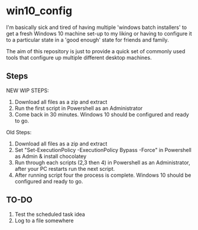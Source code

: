 # win10_config

I'm basically sick and tired of having multiple 'windows batch installers' to get a fresh Windows 10 machine set-up to my liking or having to configure it to a particular state in a 'good enough' state for friends and family.

The aim of this repository is just to provide a quick set of commonly used tools that configure up multiple different desktop machines.


## Steps

NEW WIP STEPS:
1. Download all files as a zip and extract
2. Run the first script in Powershell as an Administrator
3. Come back in 30 minutes. Windows 10 should be configured and ready to go.

Old Steps:
1. Download all files as a zip and extract
3. Set "Set-ExecutionPolicy -ExecutionPolicy Bypass -Force" in Powershell as Admin & install chocolatey
2. Run through each scripts (2,3 then 4) in Powershell as an Administrator, after your PC restarts run the next script.
3. After running script four the process is complete. Windows 10 should be configured and ready to go.

## TO-DO

1. Test the scheduled task idea
2. Log to a file somewhere